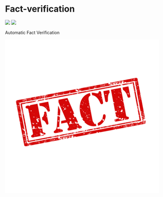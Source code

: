 # Fact-verification
![](https://img.shields.io/badge/method-cosine&Word2Vec-blue.svg)
![](https://img.shields.io/badge/language-python-orange.svg)

Automatic Fact Verification

![image](https://github.com/alanwangwyz/Fact-verification/blob/master/image/article-fact-or-opinion.jpg)

